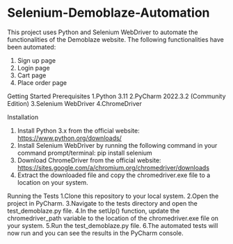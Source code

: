 # Selenium-Demoblaze-Automation
This project uses Python and Selenium WebDriver to automate the functionalities of the Demoblaze website. The following functionalities have been automated:
1.	Sign up page
2.	Login page
3.	Cart page
4.	Place order page
   
Getting Started
Prerequisites
1.Python 3.11
2.PyCharm 2022.3.2 (Community Edition)
3.Selenium WebDriver
4.ChromeDriver

Installation
1.	Install Python 3.x from the official website: https://www.python.org/downloads/
2.	Install Selenium WebDriver by running the following command in your command prompt/terminal:
              pip install selenium
3.	Download ChromeDriver from the official website: https://sites.google.com/a/chromium.org/chromedriver/downloads
4.	Extract the downloaded file and copy the chromedriver.exe file to a location on your system.

Running the Tests
1.Clone this repository to your local system.
2.Open the project in PyCharm.
3.Navigate to the tests directory and open the test_demoblaze.py file.
4.In the setUp() function, update the chromedriver_path variable to the location of the chromedriver.exe file on your system.
5.Run the test_demoblaze.py file.
6.The automated tests will now run and you can see the results in the PyCharm console.
